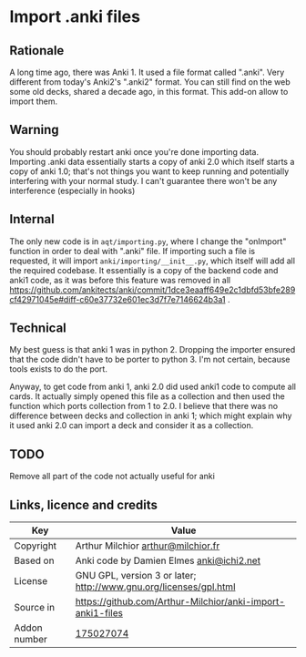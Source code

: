 # Import .anki files
## Rationale

A long time ago, there was Anki 1. It used a file format called ".anki". Very
different from today's Anki2's ".anki2" format. You can still find on
the web some old decks, shared a decade ago, in this format. This
add-on allow to import them.

## Warning
You should probably restart anki once you're done importing
data. Importing .anki data essentially starts a copy of anki 2.0 which
itself starts a copy of anki 1.0; that's not things you want to keep
running and potentially interfering with your normal study. I can't
guarantee there won't be any interference (especially in hooks)

## Internal
The only new code is in `aqt/importing.py`, where I change the
"onImport" function in order to deal with ".anki" file. If importing
such a file is requested, it will import `anki/importing/__init__.py`,
which itself will add all the required codebase. It essentially is a
copy of the backend code and anki1 code, as it was before this feature
was removed in all
https://github.com/ankitects/anki/commit/1dce3eaaff649e2c1dbfd53bfe289cf42971045e#diff-c60e37732e601ec3d7f7e7146624b3a1
.

## Technical

My best guess is that anki 1 was in python 2. Dropping the importer
ensured that the code didn't have to be porter to python 3. I'm not
certain, because tools exists to do the port.

Anyway, to get code from anki 1, anki 2.0 did used anki1 code to
compute all cards. It actually simply opened this file as a collection
and then used the function which ports collection from 1 to 2.0. I
believe that there was no difference between decks and collection in
anki 1; which might explain why it used anki 2.0 can import a deck and
consider it as a collection.

## TODO

Remove all part of the code not actually useful for anki

## Links, licence and credits

Key         |Value
------------|-------------------------------------------------------------------
Copyright   | Arthur Milchior <arthur@milchior.fr>
Based on    | Anki code by Damien Elmes <anki@ichi2.net>
License     | GNU GPL, version 3 or later; http://www.gnu.org/licenses/gpl.html
Source in   | https://github.com/Arthur-Milchior/anki-import-anki1-files
Addon number| [175027074](https://ankiweb.net/shared/info/175027074)
